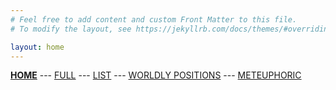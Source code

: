 ```yaml
---
# Feel free to add content and custom Front Matter to this file.
# To modify the layout, see https://jekyllrb.com/docs/themes/#overriding-theme-defaults

layout: home
---
```

[**HOME**](/index.markdown) --- [FULL](/full.markdown) --- [LIST](/list.markdown) --- [WORLDLY POSITIONS](/worldlypositions.markdown) --- [METEUPHORIC](meteuphoric.markdown)
<br>
